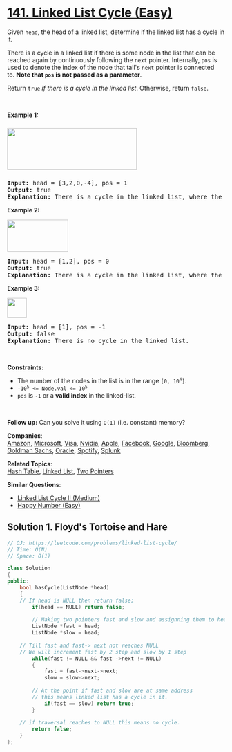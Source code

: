 # [141. Linked List Cycle (Easy)](https://leetcode.com/problems/linked-list-cycle/)

<p>Given <code>head</code>, the head of a linked list, determine if the linked list has a cycle in it.</p>

<p>There is a cycle in a linked list if there is some node in the list that can be reached again by continuously following the&nbsp;<code>next</code>&nbsp;pointer. Internally, <code>pos</code>&nbsp;is used to denote the index of the node that&nbsp;tail's&nbsp;<code>next</code>&nbsp;pointer is connected to.&nbsp;<strong>Note that&nbsp;<code>pos</code>&nbsp;is not passed as a parameter</strong>.</p>

<p>Return&nbsp;<code>true</code><em> if there is a cycle in the linked list</em>. Otherwise, return <code>false</code>.</p>

<p>&nbsp;</p>
<p><strong>Example 1:</strong></p>
<img alt="" src="https://assets.leetcode.com/uploads/2018/12/07/circularlinkedlist.png" style="width: 300px; height: 97px; margin-top: 8px; margin-bottom: 8px;">
<pre><strong>Input:</strong> head = [3,2,0,-4], pos = 1
<strong>Output:</strong> true
<strong>Explanation:</strong> There is a cycle in the linked list, where the tail connects to the 1st node (0-indexed).
</pre>

<p><strong>Example 2:</strong></p>
<img alt="" src="https://assets.leetcode.com/uploads/2018/12/07/circularlinkedlist_test2.png" style="width: 141px; height: 74px;">
<pre><strong>Input:</strong> head = [1,2], pos = 0
<strong>Output:</strong> true
<strong>Explanation:</strong> There is a cycle in the linked list, where the tail connects to the 0th node.
</pre>

<p><strong>Example 3:</strong></p>
<img alt="" src="https://assets.leetcode.com/uploads/2018/12/07/circularlinkedlist_test3.png" style="width: 45px; height: 45px;">
<pre><strong>Input:</strong> head = [1], pos = -1
<strong>Output:</strong> false
<strong>Explanation:</strong> There is no cycle in the linked list.
</pre>

<p>&nbsp;</p>
<p><strong>Constraints:</strong></p>

<ul>
	<li>The number of the nodes in the list is in the range <code>[0, 10<sup>4</sup>]</code>.</li>
	<li><code>-10<sup>5</sup> &lt;= Node.val &lt;= 10<sup>5</sup></code></li>
	<li><code>pos</code> is <code>-1</code> or a <strong>valid index</strong> in the linked-list.</li>
</ul>

<p>&nbsp;</p>
<p><strong>Follow up:</strong> Can you solve it using <code>O(1)</code> (i.e. constant) memory?</p>


**Companies**:  
[Amazon](https://leetcode.com/company/amazon), [Microsoft](https://leetcode.com/company/microsoft), [Visa](https://leetcode.com/company/visa), [Nvidia](https://leetcode.com/company/nvidia), [Apple](https://leetcode.com/company/apple), [Facebook](https://leetcode.com/company/facebook), [Google](https://leetcode.com/company/google), [Bloomberg](https://leetcode.com/company/bloomberg), [Goldman Sachs](https://leetcode.com/company/goldman-sachs), [Oracle](https://leetcode.com/company/oracle), [Spotify](https://leetcode.com/company/spotify), [Splunk](https://leetcode.com/company/splunk)

**Related Topics**:  
[Hash Table](https://leetcode.com/tag/hash-table/), [Linked List](https://leetcode.com/tag/linked-list/), [Two Pointers](https://leetcode.com/tag/two-pointers/)

**Similar Questions**:
* [Linked List Cycle II (Medium)](https://leetcode.com/problems/linked-list-cycle-ii/)
* [Happy Number (Easy)](https://leetcode.com/problems/happy-number/)

## Solution 1. Floyd's Tortoise and Hare

```cpp
// OJ: https://leetcode.com/problems/linked-list-cycle/
// Time: O(N)
// Space: O(1)

class Solution
{
public:
    bool hasCycle(ListNode *head) 
    {
	// If head is NULL then return false;
        if(head == NULL) return false;
        
        // Making two pointers fast and slow and assignning them to head
        ListNode *fast = head;
        ListNode *slow = head;
        
	// Till fast and fast-> next not reaches NULL
	// We will increment fast by 2 step and slow by 1 step
        while(fast != NULL && fast ->next != NULL)
        {
            fast = fast->next->next;
            slow = slow->next;
            
	    // At the point if fast and slow are at same address
	    // this means linked list has a cycle in it.
            if(fast == slow) return true;
        }
        
	// if traversal reaches to NULL this means no cycle.
        return false;
    }
};
```
